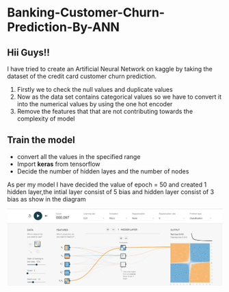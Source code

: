 # Banking-Customer-Churn-Prediction-By-ANN

<h2>Hii Guys!!</h2>
<p>I have tried to create an Artificial Neural Network on kaggle by taking the dataset of the credit card customer churn prediction. </p>
<ol>
  <li>Firstly we to check the null values and duplicate values</li>
  <li>Now as the data set contains categorical values so we have to convert it into the numerical values by using the one hot encoder</li>
  <li>Remove the features that that are not contributing towards the complexity of model</li>
</ol>

<h2>Train the model</h2>
<ul>
  <li>
    convert all the values in the specified range
  </li>
  <li>Import <b>keras</b> from tensorflow </li>
  <li>Decide the number of hidden layes and the number of nodes</li>
</ul>

<p>As per my model I have decided the value of epoch = 50 and created 1 hidden layer,the intial layer consist of 5 bias and hidden layer consist of 3 bias as show in the diagram</p>
<img alt='model_demo' src="Screenshot 2024-01-08 153811.png">
